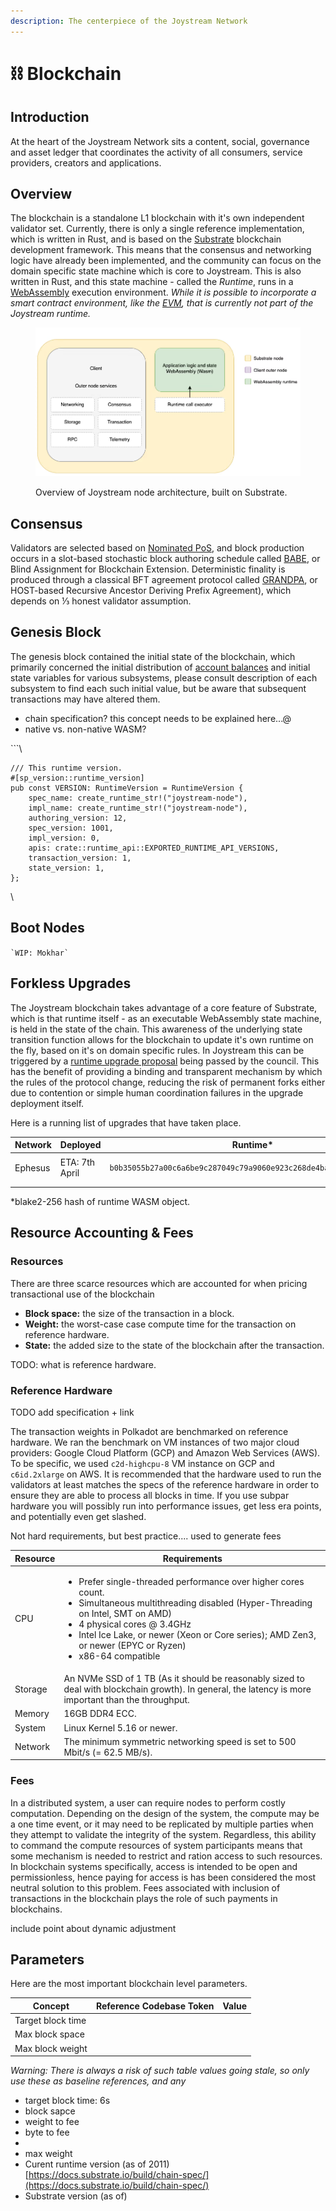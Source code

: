 ```yaml
---
description: The centerpiece of the Joystream Network
---
```


# ⛓ Blockchain

## Introduction

At the heart of the Joystream Network sits a content, social, governance and asset ledger that coordinates the activity of all consumers, service providers, creators and applications.

## Overview

The blockchain is a standalone L1 blockchain with it's own independent validator set. Currently, there is only a single reference implementation, which is written in Rust, and is based on the [Substrate](https://docs.substrate.io/) blockchain development framework. This means that the consensus and networking logic have already been implemented, and the community can focus on the domain specific state machine which is core to Joystream. This is also written in Rust, and this state machine - called the _Runtime_, runs in a [WebAssembly](https://en.wikipedia.org/wiki/WebAssembly) execution environment. _While it is possible to incorporate a smart contract environment, like the_ [_EVM_](https://substrate-developer-hub.github.io/docs/en/knowledgebase/smart-contracts/evm-pallet)_, that is currently not part of the Joystream runtime._

<figure><img src="../.gitbook/assets/simplified-architecture.png" alt=""><figcaption><p>Overview of Joystream node architecture, built on Substrate.</p></figcaption></figure>

## Consensus

Validators are selected based on [Nominated PoS](https://arxiv.org/abs/2004.12990), and block production occurs in a slot-based stochastic block authoring schedule called [BABE](https://research.web3.foundation/en/latest/polkadot/block-production/Babe.html), or Blind Assignment for Blockchain Extension. Deterministic finality is produced through a classical BFT agreement protocol called [GRANDPA](https://arxiv.org/abs/2007.01560), or HOST-based Recursive Ancestor Deriving Prefix Agreement), which depends on ⅓ honest validator assumption.

## Genesis Block

The genesis block contained the initial state of the blockchain, which primarily concerned the initial distribution of [account balances](../usdjoy.md#genesis-block) and initial state variables for various subsystems, please consult description of each subsystem to find each such initial value, but be aware that subsequent transactions may have altered them.



* chain specification? this concept needs to be explained here...@
* native vs. non-native WASM?

\`\`\`\


```
/// This runtime version.
#[sp_version::runtime_version]
pub const VERSION: RuntimeVersion = RuntimeVersion {
    spec_name: create_runtime_str!("joystream-node"),
    impl_name: create_runtime_str!("joystream-node"),
    authoring_version: 12,
    spec_version: 1001,
    impl_version: 0,
    apis: crate::runtime_api::EXPORTED_RUNTIME_API_VERSIONS,
    transaction_version: 1,
    state_version: 1,
};
```

\




## Boot Nodes

`` `WIP: Mokhar` ``

## Forkless Upgrades

The Joystream blockchain takes advantage of a core feature of Substrate, which is that runtime itself - as an executable WebAssembly state machine, is held in the state of the chain. This awareness of the underlying state transition function allows for the blockchain to update it's own runtime on the fly, based on it's on domain specific rules. In Joystream this can be triggered by a [runtime upgrade proposal](proposal-system.md#runtime-upgrade) being passed by the council. This has the benefit of providing a binding and transparent mechanism by which the rules of the protocol change, reducing the risk of permanent forks either due to contention or simple human coordination failures in the upgrade deployment itself.

Here is a running list of upgrades that have taken place.

| Network | Deployed        | Runtime\*                                                                                 |
| ------- | --------------- | ----------------------------------------------------------------------------------------- |
| Ephesus | ETA: 7th April  | <pre><code>b0b35055b27a00c6a6be9c287049c79a9060e923c268de4ba148badcd435c184
</code></pre> |

\*blake2-256 hash of runtime WASM object.

## Resource Accounting & Fees

### Resources

There are three scarce resources which are accounted for when pricing transactional use of the blockchain

* **Block space:** the size of the transaction in a block.
* **Weight:** the worst-case case compute time for the transaction on reference hardware.
* **State:** the added size to the state of the blockchain after the transaction.

TODO: what is reference hardware.

### Reference Hardware

TODO add specification + link



The transaction weights in Polkadot are benchmarked on reference hardware. We ran the benchmark on VM instances of two major cloud providers: Google Cloud Platform (GCP) and Amazon Web Services (AWS). To be specific, we used `c2d-highcpu-8` VM instance on GCP and `c6id.2xlarge` on AWS. It is recommended that the hardware used to run the validators at least matches the specs of the reference hardware in order to ensure they are able to process all blocks in time. If you use subpar hardware you will possibly run into performance issues, get less era points, and potentially even get slashed.

Not hard requirements, but best practice.... used to generate fees



| Resource | Requirements                                                                                                                                                                                                                                                                                                             |
| -------- | ------------------------------------------------------------------------------------------------------------------------------------------------------------------------------------------------------------------------------------------------------------------------------------------------------------------------ |
| CPU      | <ul><li>Prefer single-threaded performance over higher cores count.</li><li>Simultaneous multithreading disabled (Hyper-Threading on Intel, SMT on AMD)</li><li>4 physical cores @ 3.4GHz</li><li>Intel Ice Lake, or newer (Xeon or Core series); AMD Zen3, or newer (EPYC or Ryzen)</li><li>x86-64 compatible</li></ul> |
| Storage  | An NVMe SSD of 1 TB (As it should be reasonably sized to deal with blockchain growth).  In general, the latency is more important than the throughput.                                                                                                                                                                   |
| Memory   | 16GB DDR4 ECC.                                                                                                                                                                                                                                                                                                           |
| System   | Linux Kernel 5.16 or newer.                                                                                                                                                                                                                                                                                              |
| Network  | The minimum symmetric networking speed is set to 500 Mbit/s (= 62.5 MB/s).                                                                                                                                                                                                                                               |

### Fees

In a distributed system, a user can require nodes to perform costly computation. Depending on the design of the system, the compute may be a one time event, or it may need to be replicated by multiple parties when they attempt to validate the integrity of the system. Regardless, this ability to command the compute resources of system participants means that some mechanism is needed to restrict and ration access to such resources. In blockchain systems specifically, access is intended to be open and permissionless, hence paying for access is has been considered the most neutral solution to this problem. Fees associated with inclusion of transactions in the blockchain plays the role of such payments in blockchains.



include point about dynamic adjustment

## Parameters

Here are the most important blockchain level parameters.

| Concept           | Reference Codebase Token | Value |
| ----------------- | ------------------------ | ----- |
| Target block time |                          |       |
| Max block space   |                          |       |
| Max block weight  |                          |       |

_Warning: There is always a risk of such table values going stale, so only use these as baseline references, and any_&#x20;

* target block time: 6s
* block sapce
* weight to fee
* byte to fee
*
* max weight
* Curent runtime version (as of 2011) [https://docs.substrate.io/build/chain-spec/](https://docs.substrate.io/build/chain-spec/)
* Substrate version (as of)
